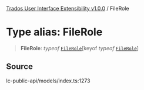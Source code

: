 [Trados User Interface Extensibility v1.0.0](../wiki/globals) / FileRole

# Type alias: FileRole

> **FileRole**: *typeof* [`FileRole`](../wiki/Variable.FileRole)\[keyof *typeof* [`FileRole`](../wiki/Variable.FileRole)\]

## Source

lc-public-api/models/index.ts:1273
